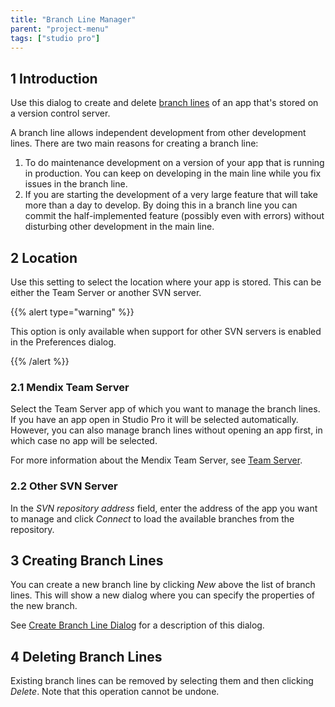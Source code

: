 ```yaml
---
title: "Branch Line Manager"
parent: "project-menu"
tags: ["studio pro"]
---
```


## 1 Introduction

Use this dialog to create and delete [branch lines](version-control#branches) of an app that's stored on a version control server.

A branch line allows independent development from other development lines. There are two main reasons for creating a branch line:
1. To do maintenance development on a version of your app that is running in production. You can keep on developing in the main line while you fix issues in the branch line.
2. If you are starting the development of a very large feature that will take more than a day to develop. By doing this in a branch line you can commit the half-implemented feature (possibly even with errors) without disturbing other development in the main line.

## 2 Location

Use this setting to select the location where your app is stored. This can be either the Team Server or another SVN server.

{{% alert type="warning" %}}

This option is only available when support for other SVN servers is enabled in the Preferences dialog.

{{% /alert %}}

### 2.1 Mendix Team Server

Select the Team Server app of which you want to manage the branch lines. If you have an app open in Studio Pro it will be selected automatically. However, you can also manage branch lines without opening an app first, in which case no app will be selected.

For more information about the Mendix Team Server, see [Team Server](/developerportal/develop/team-server).

### 2.2 Other SVN Server

In the *SVN repository address* field, enter the address of the app you want to manage and click *Connect* to load the available branches from the repository.

## 3 Creating Branch Lines

You can create a new branch line by clicking *New* above the list of branch lines. This will show a new dialog where you can specify the properties of the new branch.

See [Create Branch Line Dialog](create-branch-line-dialog) for a description of this dialog.

## 4 Deleting Branch Lines

Existing branch lines can be removed by selecting them and then clicking *Delete*. Note that this operation cannot be undone.
